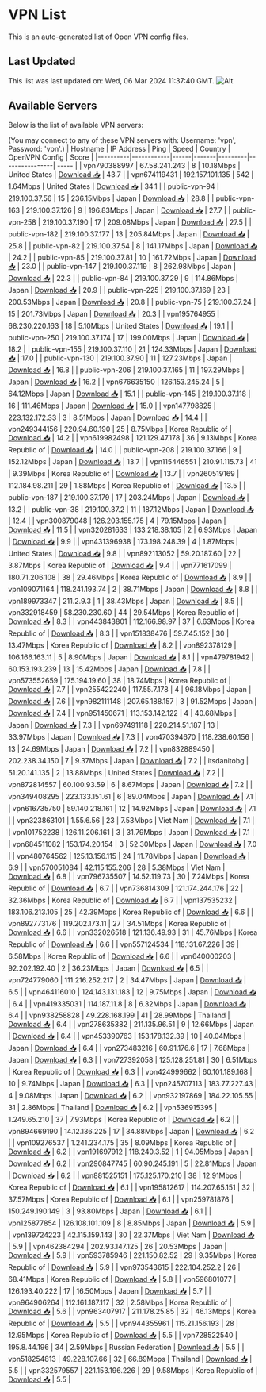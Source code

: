 # VPN List

This is an auto-generated list of Open VPN config files.

## Last Updated

This list was last updated on: Wed, 06 Mar 2024 11:37:40 GMT.
![Alt](https://repobeats.axiom.co/api/embed/186b98318ef1479477931607c1ad7d823f12451f.svg "Repobeats analytics image")

## Available Servers

Below is the list of available VPN servers:

(You may connect to any of these VPN servers with: Username: 'vpn', Password: 'vpn'.)
| Hostname | IP Address | Ping | Speed | Country | OpenVPN Config | Score |
|----------|------------|------|-------|---------|----------------| ----- |
| vpn790388997 | 67.58.241.243 | 8 | 10.18Mbps | United States | [Download 📥](./configs/server_0_US.ovpn) | 43.7 |
| vpn674119431 | 192.157.101.135 | 542 | 1.64Mbps | United States | [Download 📥](./configs/server_1_US.ovpn) | 34.1 |
| public-vpn-94 | 219.100.37.56 | 15 | 236.15Mbps | Japan | [Download 📥](./configs/server_2_JP.ovpn) | 28.8 |
| public-vpn-163 | 219.100.37.126 | 9 | 196.83Mbps | Japan | [Download 📥](./configs/server_3_JP.ovpn) | 27.7 |
| public-vpn-258 | 219.100.37.190 | 17 | 209.08Mbps | Japan | [Download 📥](./configs/server_4_JP.ovpn) | 27.5 |
| public-vpn-182 | 219.100.37.177 | 13 | 205.84Mbps | Japan | [Download 📥](./configs/server_5_JP.ovpn) | 25.8 |
| public-vpn-82 | 219.100.37.54 | 8 | 141.17Mbps | Japan | [Download 📥](./configs/server_6_JP.ovpn) | 24.2 |
| public-vpn-85 | 219.100.37.81 | 10 | 161.72Mbps | Japan | [Download 📥](./configs/server_7_JP.ovpn) | 23.0 |
| public-vpn-147 | 219.100.37.119 | 8 | 262.98Mbps | Japan | [Download 📥](./configs/server_8_JP.ovpn) | 22.3 |
| public-vpn-84 | 219.100.37.29 | 9 | 114.86Mbps | Japan | [Download 📥](./configs/server_9_JP.ovpn) | 20.9 |
| public-vpn-225 | 219.100.37.169 | 23 | 200.53Mbps | Japan | [Download 📥](./configs/server_10_JP.ovpn) | 20.8 |
| public-vpn-75 | 219.100.37.24 | 15 | 201.73Mbps | Japan | [Download 📥](./configs/server_11_JP.ovpn) | 20.3 |
| vpn195764955 | 68.230.220.163 | 18 | 5.10Mbps | United States | [Download 📥](./configs/server_12_US.ovpn) | 19.1 |
| public-vpn-250 | 219.100.37.174 | 17 | 199.00Mbps | Japan | [Download 📥](./configs/server_13_JP.ovpn) | 18.2 |
| public-vpn-155 | 219.100.37.110 | 21 | 124.33Mbps | Japan | [Download 📥](./configs/server_14_JP.ovpn) | 17.0 |
| public-vpn-130 | 219.100.37.90 | 11 | 127.23Mbps | Japan | [Download 📥](./configs/server_15_JP.ovpn) | 16.8 |
| public-vpn-206 | 219.100.37.165 | 11 | 197.29Mbps | Japan | [Download 📥](./configs/server_16_JP.ovpn) | 16.2 |
| vpn676635150 | 126.153.245.24 | 5 | 64.12Mbps | Japan | [Download 📥](./configs/server_17_JP.ovpn) | 15.1 |
| public-vpn-145 | 219.100.37.118 | 16 | 111.46Mbps | Japan | [Download 📥](./configs/server_18_JP.ovpn) | 15.0 |
| vpn147798825 | 223.132.172.33 | 3 | 8.51Mbps | Japan | [Download 📥](./configs/server_19_JP.ovpn) | 14.4 |
| vpn249344156 | 220.94.60.190 | 25 | 8.75Mbps | Korea Republic of | [Download 📥](./configs/server_20_KR.ovpn) | 14.2 |
| vpn619982498 | 121.129.47.178 | 36 | 9.13Mbps | Korea Republic of | [Download 📥](./configs/server_21_KR.ovpn) | 14.0 |
| public-vpn-208 | 219.100.37.166 | 9 | 152.12Mbps | Japan | [Download 📥](./configs/server_22_JP.ovpn) | 13.7 |
| vpn115446551 | 210.91.115.73 | 41 | 9.39Mbps | Korea Republic of | [Download 📥](./configs/server_23_KR.ovpn) | 13.7 |
| vpn260519169 | 112.184.98.211 | 29 | 1.88Mbps | Korea Republic of | [Download 📥](./configs/server_24_KR.ovpn) | 13.5 |
| public-vpn-187 | 219.100.37.179 | 17 | 203.24Mbps | Japan | [Download 📥](./configs/server_25_JP.ovpn) | 13.2 |
| public-vpn-38 | 219.100.37.2 | 11 | 187.12Mbps | Japan | [Download 📥](./configs/server_26_JP.ovpn) | 12.4 |
| vpn300879048 | 126.203.155.175 | 4 | 79.15Mbps | Japan | [Download 📥](./configs/server_27_JP.ovpn) | 11.5 |
| vpn320281633 | 133.218.38.105 | 2 | 6.93Mbps | Japan | [Download 📥](./configs/server_28_JP.ovpn) | 9.9 |
| vpn431396938 | 173.198.248.39 | 4 | 1.87Mbps | United States | [Download 📥](./configs/server_29_US.ovpn) | 9.8 |
| vpn892113052 | 59.20.187.60 | 22 | 3.87Mbps | Korea Republic of | [Download 📥](./configs/server_30_KR.ovpn) | 9.4 |
| vpn771617099 | 180.71.206.108 | 38 | 29.46Mbps | Korea Republic of | [Download 📥](./configs/server_31_KR.ovpn) | 8.9 |
| vpn109071164 | 118.241.193.74 | 2 | 38.71Mbps | Japan | [Download 📥](./configs/server_32_JP.ovpn) | 8.8 |
| vpn189973347 | 211.2.9.3 | 1 | 38.43Mbps | Japan | [Download 📥](./configs/server_33_JP.ovpn) | 8.5 |
| vpn332918459 | 58.230.230.60 | 44 | 29.54Mbps | Korea Republic of | [Download 📥](./configs/server_34_KR.ovpn) | 8.3 |
| vpn443843801 | 112.166.98.97 | 37 | 6.63Mbps | Korea Republic of | [Download 📥](./configs/server_35_KR.ovpn) | 8.3 |
| vpn151838476 | 59.7.45.152 | 30 | 13.47Mbps | Korea Republic of | [Download 📥](./configs/server_36_KR.ovpn) | 8.2 |
| vpn892378129 | 106.166.163.11 | 5 | 8.90Mbps | Japan | [Download 📥](./configs/server_37_JP.ovpn) | 8.1 |
| vpn479781942 | 60.153.193.239 | 13 | 15.42Mbps | Japan | [Download 📥](./configs/server_38_JP.ovpn) | 7.8 |
| vpn573552659 | 175.194.19.60 | 38 | 18.74Mbps | Korea Republic of | [Download 📥](./configs/server_39_KR.ovpn) | 7.7 |
| vpn255422240 | 117.55.7.178 | 4 | 96.18Mbps | Japan | [Download 📥](./configs/server_40_JP.ovpn) | 7.6 |
| vpn982111148 | 207.65.188.157 | 3 | 91.52Mbps | Japan | [Download 📥](./configs/server_41_JP.ovpn) | 7.4 |
| vpn951450671 | 113.153.142.122 | 4 | 40.68Mbps | Japan | [Download 📥](./configs/server_42_JP.ovpn) | 7.3 |
| vpn697491118 | 220.214.51.187 | 13 | 33.97Mbps | Japan | [Download 📥](./configs/server_43_JP.ovpn) | 7.3 |
| vpn470394670 | 118.238.60.156 | 13 | 24.69Mbps | Japan | [Download 📥](./configs/server_44_JP.ovpn) | 7.2 |
| vpn832889450 | 202.238.34.150 | 7 | 9.37Mbps | Japan | [Download 📥](./configs/server_45_JP.ovpn) | 7.2 |
| itsdanitobg | 51.20.141.135 | 2 | 13.88Mbps | United States | [Download 📥](./configs/server_46_US.ovpn) | 7.2 |
| vpn872814557 | 60.100.93.59 | 6 | 8.67Mbps | Japan | [Download 📥](./configs/server_47_JP.ovpn) | 7.2 |
| vpn349408295 | 223.133.151.61 | 6 | 89.04Mbps | Japan | [Download 📥](./configs/server_48_JP.ovpn) | 7.1 |
| vpn616735750 | 59.140.218.161 | 12 | 14.92Mbps | Japan | [Download 📥](./configs/server_49_JP.ovpn) | 7.1 |
| vpn323863101 | 1.55.6.56 | 23 | 7.53Mbps | Viet Nam | [Download 📥](./configs/server_50_VN.ovpn) | 7.1 |
| vpn101752238 | 126.11.206.161 | 3 | 31.79Mbps | Japan | [Download 📥](./configs/server_51_JP.ovpn) | 7.1 |
| vpn684511082 | 153.174.20.154 | 3 | 52.30Mbps | Japan | [Download 📥](./configs/server_52_JP.ovpn) | 7.0 |
| vpn480764562 | 125.13.156.115 | 24 | 11.78Mbps | Japan | [Download 📥](./configs/server_53_JP.ovpn) | 6.9 |
| vpn570051084 | 42.115.155.206 | 28 | 5.38Mbps | Viet Nam | [Download 📥](./configs/server_54_VN.ovpn) | 6.8 |
| vpn796735507 | 14.52.119.73 | 30 | 7.24Mbps | Korea Republic of | [Download 📥](./configs/server_55_KR.ovpn) | 6.7 |
| vpn736814309 | 121.174.244.176 | 22 | 32.36Mbps | Korea Republic of | [Download 📥](./configs/server_56_KR.ovpn) | 6.7 |
| vpn137535232 | 183.106.213.105 | 25 | 42.39Mbps | Korea Republic of | [Download 📥](./configs/server_57_KR.ovpn) | 6.6 |
| vpn892773176 | 119.202.173.11 | 27 | 34.51Mbps | Korea Republic of | [Download 📥](./configs/server_58_KR.ovpn) | 6.6 |
| vpn332026518 | 121.136.49.93 | 31 | 45.76Mbps | Korea Republic of | [Download 📥](./configs/server_59_KR.ovpn) | 6.6 |
| vpn557124534 | 118.131.67.226 | 39 | 6.58Mbps | Korea Republic of | [Download 📥](./configs/server_60_KR.ovpn) | 6.6 |
| vpn640000203 | 92.202.192.40 | 2 | 36.23Mbps | Japan | [Download 📥](./configs/server_61_JP.ovpn) | 6.5 |
| vpn724779060 | 111.216.252.217 | 2 | 34.47Mbps | Japan | [Download 📥](./configs/server_62_JP.ovpn) | 6.5 |
| vpn464116010 | 124.143.131.183 | 12 | 9.75Mbps | Japan | [Download 📥](./configs/server_63_JP.ovpn) | 6.4 |
| vpn419335031 | 114.187.11.8 | 8 | 6.32Mbps | Japan | [Download 📥](./configs/server_64_JP.ovpn) | 6.4 |
| vpn938258828 | 49.228.168.199 | 41 | 28.99Mbps | Thailand | [Download 📥](./configs/server_65_TH.ovpn) | 6.4 |
| vpn278635382 | 211.135.96.51 | 9 | 12.66Mbps | Japan | [Download 📥](./configs/server_66_JP.ovpn) | 6.4 |
| vpn453390763 | 153.178.132.39 | 10 | 40.04Mbps | Japan | [Download 📥](./configs/server_67_JP.ovpn) | 6.4 |
| vpn273483216 | 60.91.176.6 | 17 | 7.68Mbps | Japan | [Download 📥](./configs/server_68_JP.ovpn) | 6.3 |
| vpn727392058 | 125.128.251.81 | 30 | 6.51Mbps | Korea Republic of | [Download 📥](./configs/server_69_KR.ovpn) | 6.3 |
| vpn424999662 | 60.101.189.168 | 10 | 9.74Mbps | Japan | [Download 📥](./configs/server_70_JP.ovpn) | 6.3 |
| vpn245707113 | 183.77.227.43 | 4 | 9.08Mbps | Japan | [Download 📥](./configs/server_71_JP.ovpn) | 6.2 |
| vpn932197869 | 184.22.105.55 | 31 | 2.86Mbps | Thailand | [Download 📥](./configs/server_72_TH.ovpn) | 6.2 |
| vpn536915395 | 1.249.65.210 | 37 | 7.93Mbps | Korea Republic of | [Download 📥](./configs/server_73_KR.ovpn) | 6.2 |
| vpn894669190 | 14.12.136.225 | 17 | 34.88Mbps | Japan | [Download 📥](./configs/server_74_JP.ovpn) | 6.2 |
| vpn109276537 | 1.241.234.175 | 35 | 8.09Mbps | Korea Republic of | [Download 📥](./configs/server_75_KR.ovpn) | 6.2 |
| vpn191697912 | 118.240.3.52 | 1 | 94.05Mbps | Japan | [Download 📥](./configs/server_76_JP.ovpn) | 6.2 |
| vpn290847745 | 60.90.245.191 | 5 | 22.81Mbps | Japan | [Download 📥](./configs/server_77_JP.ovpn) | 6.2 |
| vpn881525151 | 175.125.170.210 | 38 | 12.91Mbps | Korea Republic of | [Download 📥](./configs/server_78_KR.ovpn) | 6.1 |
| vpn195812617 | 114.207.65.151 | 32 | 37.57Mbps | Korea Republic of | [Download 📥](./configs/server_79_KR.ovpn) | 6.1 |
| vpn259781876 | 150.249.190.149 | 3 | 93.80Mbps | Japan | [Download 📥](./configs/server_80_JP.ovpn) | 6.1 |
| vpn125877854 | 126.108.101.109 | 8 | 8.85Mbps | Japan | [Download 📥](./configs/server_81_JP.ovpn) | 5.9 |
| vpn139724223 | 42.115.159.143 | 30 | 22.37Mbps | Viet Nam | [Download 📥](./configs/server_82_VN.ovpn) | 5.9 |
| vpn462384294 | 202.93.147.125 | 26 | 20.53Mbps | Japan | [Download 📥](./configs/server_83_JP.ovpn) | 5.9 |
| vpn593785946 | 221.150.82.52 | 29 | 9.35Mbps | Korea Republic of | [Download 📥](./configs/server_84_KR.ovpn) | 5.9 |
| vpn973543615 | 222.104.252.2 | 26 | 68.41Mbps | Korea Republic of | [Download 📥](./configs/server_85_KR.ovpn) | 5.8 |
| vpn596801077 | 126.193.40.222 | 17 | 16.50Mbps | Japan | [Download 📥](./configs/server_86_JP.ovpn) | 5.7 |
| vpn964906264 | 112.161.187.117 | 32 | 2.58Mbps | Korea Republic of | [Download 📥](./configs/server_87_KR.ovpn) | 5.6 |
| vpn963407917 | 211.178.25.85 | 32 | 46.13Mbps | Korea Republic of | [Download 📥](./configs/server_88_KR.ovpn) | 5.5 |
| vpn944355961 | 115.21.156.193 | 28 | 12.95Mbps | Korea Republic of | [Download 📥](./configs/server_89_KR.ovpn) | 5.5 |
| vpn728522540 | 195.8.44.196 | 34 | 2.59Mbps | Russian Federation | [Download 📥](./configs/server_90_RU.ovpn) | 5.5 |
| vpn518254813 | 49.228.107.66 | 32 | 66.89Mbps | Thailand | [Download 📥](./configs/server_91_TH.ovpn) | 5.5 |
| vpn332579557 | 221.153.196.226 | 29 | 9.58Mbps | Korea Republic of | [Download 📥](./configs/server_92_KR.ovpn) | 5.5 |
